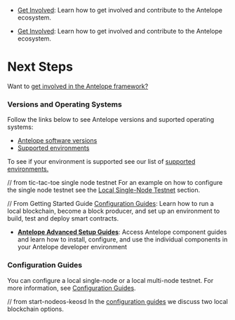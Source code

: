 - [Get Involved](96_get-involved): Learn how to get involved and contribute to the Antelope ecosystem.

- [Get Involved](../96_get-involved/index.md): Learn how to get involved and contribute to the Antelope ecosystem.

# Next Steps
Want to [get involved in the Antelope framework?](80_next-steps) 


### Versions and Operating Systems

Follow the links below to see Antelope versions and suported operating systems:

* [Antelope software versions](../01_versions) 
* [Supported environments](../02_supported-operating-systems) 


To see if your environment is supported see our list of [supported environments.](../02_supported-operating-systems)

// from tic-tac-toe single node testnet
For an example on how to configure the single node testnet see the [Local Single-Node Testnet](../30_getting-started-guide/10_system-setup/20_configuration-guides.md) section.

// From Getting Started Guide
[Configuration Guides](10_system-setup/20_configuration-guides.md): Learn how to run a local blockchain, become a block producer, and set up an environment to build, test and deploy smart contracts.

* [**Antelope Advanced Setup Guides**](../30_getting-started-guide/10_system-setup): Access Antelope component guides and learn how to install, configure, and use the individual components in your Antelope developer environment

### Configuration Guides
You can configure a local single-node or a local multi-node testnet. For more information, see [Configuration Guides](). 

// from start-nodeos-keosd
In the [configuration guides](../../30_getting-started-guide/10_system-setup/20_configuration-guides.md) we discuss two local blockchain options. 